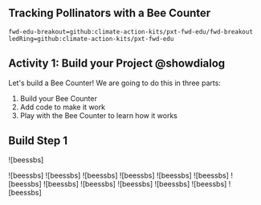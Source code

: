 ## Tracking Pollinators with a Bee Counter 
```package
fwd-edu-breakout=github:climate-action-kits/pxt-fwd-edu/fwd-breakout
ledRing=github:climate-action-kits/pxt-fwd-edu
```
## Activity 1: Build your Project @showdialog 

Let's build a Bee Counter! 
We are going to do this in three parts: 
1. Build your Bee Counter 
2. Add code to make it work
3. Play with the Bee Counter to learn how it works

## Build Step 1
![beessbs]

![beessbs]
![beessbs]
![beessbs]
![beessbs]
![beessbs]
![beessbs]
![beessbs]
![beessbs]
![beessbs]
![beessbs]
![beessbs]
![beessbs]
![beessbs]

